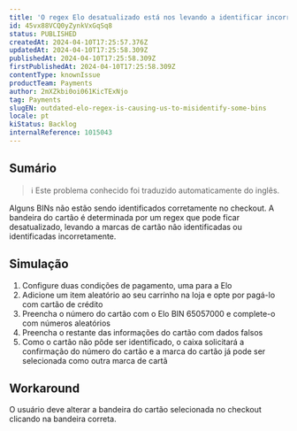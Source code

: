 ```yaml
---
title: 'O regex Elo desatualizado está nos levando a identificar incorretamente alguns BINs'
id: 45vx88VCQ0yZynkVxGqSq8
status: PUBLISHED
createdAt: 2024-04-10T17:25:57.376Z
updatedAt: 2024-04-10T17:25:58.309Z
publishedAt: 2024-04-10T17:25:58.309Z
firstPublishedAt: 2024-04-10T17:25:58.309Z
contentType: knownIssue
productTeam: Payments
author: 2mXZkbi0oi061KicTExNjo
tag: Payments
slugEN: outdated-elo-regex-is-causing-us-to-misidentify-some-bins
locale: pt
kiStatus: Backlog
internalReference: 1015043
---
```


## Sumário

>ℹ️ Este problema conhecido foi traduzido automaticamente do inglês.


Alguns BINs não estão sendo identificados corretamente no checkout. A bandeira do cartão é determinada por um regex que pode ficar desatualizado, levando a marcas de cartão não identificadas ou identificadas incorretamente.

## Simulação



1. Configure duas condições de pagamento, uma para a Elo
2. Adicione um item aleatório ao seu carrinho na loja e opte por pagá-lo com cartão de crédito
3. Preencha o número do cartão com o Elo BIN 65057000 e complete-o com números aleatórios
4. Preencha o restante das informações do cartão com dados falsos
5. Como o cartão não pôde ser identificado, o caixa solicitará a confirmação do número do cartão e a marca do cartão já pode ser selecionada como outra marca de cartã

## Workaround



O usuário deve alterar a bandeira do cartão selecionada no checkout clicando na bandeira correta.




